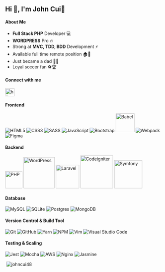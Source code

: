 ## Hi 👋, I'm John Cui🌱

#### About Me 
- <strong>Full Stack PHP</strong> Developer 💻
- <strong>WORDPRESS</strong> Pro 🔥
- Strong at <strong>MVC, TDD, BDD</strong> Development ⚡
- Available full time remote position 🏠🚦 
- Just became a dad 💖👨 
- Loyal soccer fan ⚽🏆 

#### Connect with me
<img align="center" src="https://raw.githubusercontent.com/rahuldkjain/github-profile-readme-generator/master/src/images/icons/Social/linked-in-alt.svg" alt="https://www.linkedin.com/in/sheri-tsao/" height="25" width="30" />


#### Frontend 
![HTML5](https://img.shields.io/badge/html5-%23E34F26.svg?style=flat&logo=html5&logoColor=white)
![CSS3](https://img.shields.io/badge/css3-%231572B6.svg?style=flat&logo=css3&logoColor=white)
![SASS](https://img.shields.io/badge/SASS-hotpink.svg?style=flat&logo=SASS&logoColor=white)
![JavaScript](https://img.shields.io/badge/javascript-%23323330.svg?style=flat&logo=javascript&logoColor=%23F7DF1E)
![Bootstrap](https://img.shields.io/badge/bootstrap-%23563D7C.svg?style=flat&logo=bootstrap&logoColor=white)
<img alt="Babel" src="https://img.shields.io/badge/Babel-F9DC3e?style=for-the-badge&logo=babel&logoColor=black" height="auto" width="60" />
![Webpack](https://img.shields.io/badge/webpack-%238DD6F9.svg?style=flat&logo=webpack&logoColor=black)
![Figma](https://img.shields.io/badge/figma-%23F24E1E.svg?style=flat&logo=figma&logoColor=white)


#### Backend
<img alt="PHP" src="https://img.shields.io/badge/PHP-777BB4?style=for-the-badge&logo=php&logoColor=white" height="auto" width="55" /> <img alt="WordPress" src="https://img.shields.io/badge/WordPress-%23117AC9.svg?style=for-the-badge&logo=WordPress&logoColor=white" height="auto" width="100" /> <img alt="Laravel" src="https://img.shields.io/badge/laravel-%23FF2D20.svg?style=for-the-badge&logo=laravel&logoColor=white" height="auto" width="75" /> <img alt="Codeigniter" src="https://img.shields.io/badge/CodeIgniter-%23EF4223.svg?style=for-the-badge&logo=codeIgniter&logoColor=white" height="auto" width="105" /> <img alt="Symfony" src="https://img.shields.io/badge/symfony-%23000000.svg?style=for-the-badge&logo=symfony&logoColor=white" height="auto" width="90" />


#### Database
![MySQL](https://img.shields.io/badge/mysql-%2300f.svg?style=flat&logo=mysql&logoColor=white)
![SQLite](https://img.shields.io/badge/sqlite-%2307405e.svg?style=flat&logo=sqlite&logoColor=white)
![Postgres](https://img.shields.io/badge/postgres-%23316192.svg?style=flat&logo=postgresql&logoColor=white)
![MongoDB](https://img.shields.io/badge/MongoDB-%234ea94b.svg?style=flat&logo=mongodb&logoColor=white)


#### Version Control & Build Tool
![Git](https://img.shields.io/badge/git-%23F05033.svg?style=flat&logo=git&logoColor=white)
![GitHub](https://img.shields.io/badge/github-%23121011.svg?style=flat&logo=github&logoColor=white)
![Yarn](https://img.shields.io/badge/yarn-%232C8EBB.svg?style=flat&logo=yarn&logoColor=white)
![NPM](https://img.shields.io/badge/NPM-%23000000.svg?style=flat&logo=npm&logoColor=white)
![Vim](https://img.shields.io/badge/VIM-%2311AB00.svg?style=flat&logo=vim&logoColor=white)
![Visual Studio Code](https://img.shields.io/badge/VisualStudioCode-0078d7.svg?style=flat&logo=visual-studio-code&logoColor=white)


#### Testing & Scaling
![Jest](https://img.shields.io/badge/-jest-%23C21325?style=flat&logo=jest&logoColor=white)
![Mocha](https://img.shields.io/badge/-mocha-%238D6748?style=flat&logo=mocha&logoColor=white)
![AWS](https://img.shields.io/badge/AWS-%23FF9900.svg?style=flat&logo=amazon-aws&logoColor=white)
![Nginx](https://img.shields.io/badge/nginx-%23009639.svg?style=flat&logo=nginx&logoColor=white)
![Jasmine](https://img.shields.io/badge/jasmine-%238A4182.svg?style=flat&logo=jasmine&logoColor=white)

<p>&nbsp;<img align="center" src="https://github-readme-stats.vercel.app/api?username=johncui48&show_icons=true&locale=en&theme=dracula" alt="johncui48" /></p>

